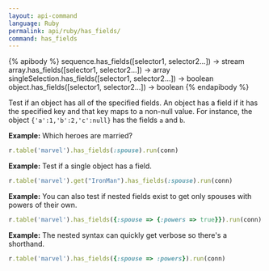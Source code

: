 ```yaml
---
layout: api-command 
language: Ruby
permalink: api/ruby/has_fields/
command: has_fields 
---
```


{% apibody %}
sequence.has_fields([selector1, selector2...]) → stream
array.has_fields([selector1, selector2...]) → array
singleSelection.has_fields([selector1, selector2...]) → boolean
object.has_fields([selector1, selector2...]) → boolean
{% endapibody %}

Test if an object has all of the specified fields. An object has a field if it has the
specified key and that key maps to a non-null value. For instance, the object
`{'a':1,'b':2,'c':null}` has the fields `a` and `b`.

__Example:__ Which heroes are married?

```rb
r.table('marvel').has_fields(:spouse).run(conn)
```

__Example:__ Test if a single object has a field.

```rb
r.table('marvel').get("IronMan").has_fields(:spouse).run(conn)
```


__Example:__ You can also test if nested fields exist to get only spouses with powers of their own.

```rb
r.table('marvel').has_fields({:spouse => {:powers => true}}).run(conn)
```

__Example:__ The nested syntax can quickly get verbose so there's a shorthand.

```rb
r.table('marvel').has_fields({:spouse => :powers}).run(conn)
```

